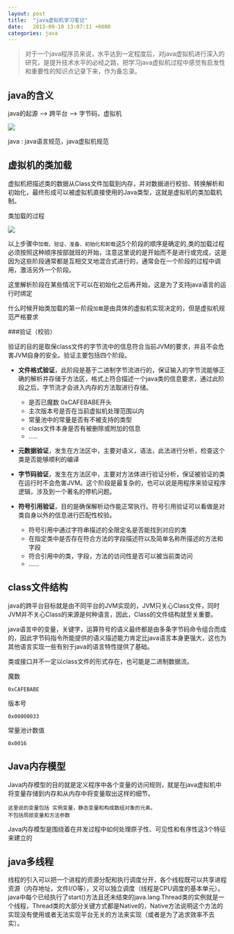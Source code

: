 ```yaml
---
layout: post
title:  "java虚拟机学习笔记"
date:	2013-09-10 13:07:11 +0800
categories: java
---
```


> 对于一个java程序员来说，水平达到一定程度后，对java虚拟机进行深入的研究，是提升技术水平的必经之路，把学习java虚拟机过程中感觉有启发性和重要性的知识点记录下来，作为备忘录。

## java的含义

 java的起源 -->  跨平台 --> 字节码，虚拟机

 ![](/content/image/java3.PNG)  

 java : java语言规范，java虚拟机规范

## 虚拟机的类加载

 虚拟机把描述类的数据从Class文件加载到内存，并对数据进行校验、转换解析和初始化，最终形成可以被虚拟机直接使用的Java类型，这就是虚拟机的类加载机制。

 类加载的过程

 ![](/content/image/java1.PNG)

 以上步骤中`加载、验证、准备、初始化和卸载`这5个阶段的顺序是确定的,类的加载过程必须按照这种顺序按部就班的开始，注意这里说的是开始而不是进行或完成，这是因为这些阶段通常都是互相交叉地混合式进行的，通常会在一个阶段的过程中调用，激活另外一个阶段。

 这里解析阶段在某些情况下可以在初始化之后再开始，这是为了支持java语言的运行时绑定

 什么时候开始类加载的第一阶段`加载`是由具体的虚拟机实现决定的，但是虚拟机规范严格要求

###验证（校验）

验证的目的是取保class文件的字节流中的信息符合当前JVM的要求，并且不会危害JVM自身的安全。验证主要包括四个阶段。

+ **文件格式验证**，此阶段是基于二进制字节流进行的，保证输入的字节流能够正确的解析并存储于方法区，格式上符合描述一个java类的信息要求，通过此阶段之后，字节流才会进入内存的方法取进行存储。
	
	* 是否已魔数 0xCAFEBABE开头
	* 主次版本号是否在当前虚拟机处理范围以内
	* 常量池中的常量是否有不被支持的类型
	* class文件本身是否有被删除或附加的信息
	* .....


+ **元数据验证**，发生在方法区中，主要对语义，语法，此法进行分析，检查这个类是否能够顺利的编译
+ **字节码验证**，发生在方法区中，主要对方法体进行验证分析，保证被验证的类在运行时不会危害JVM。这个阶段是最复杂的，也可以说是用程序来验证程序逻辑，涉及到一个著名的停机问题。
+ **符号引用验证**，目的是确保解析动作能正常执行。符号引用验证可以看做是对类自身以外的信息进行匹配性校验。

	* 符号引用中通过字符串描述的全限定名是否能找到对应的类
	* 在指定类中是否存在符合方法的字段描述符以及简单名称所描述的方法和字段
	* 符合引用中的类，字段，方法的访问性是否可以被当前类访问
	* ......

## class文件结构

 java的跨平台目标就是由不同平台的JVM实现的，JVM只关心Class文件，同时JVM并不关心Class的来源是何种语言，因此，Class的文件结构就至关重要。

 java语言中的变量，关键字，运算符号的语义最终都是由多条字节码命令组合而成的，因此字节码指令所能提供的语义描述能力肯定比java语言本身更强大，这也为其他语言实现一些有别于java的语言特性提供了基础。

 类或接口并不一定以class文件的形式存在，也可能是二进制数据流。

 魔数 	

	0xCAFEBABE

 版本号

	0x00000033

 常量池计数值

	0x0016


## Java内存模型

 Java内存模型的目的就是定义程序中各个变量的访问规则，就是在java虚拟机中将变量存储到内存和从内存中将变量取出这样的细节。

	这里说的变量包括 实例变量，静态变量和构成数组对象的元素。
	不包括局部变量和方法参数

 Java内存模型是围绕着在并发过程中如何处理原子性、可见性和有序性这3个特征来建立的

## java多线程

 线程的引入可以把一个进程的资源分配和执行调度分开，各个线程既可以共享进程资源（内存地址，文件I/O等），又可以独立调度（线程是CPU调度的基本单元）。     
 java中每个已经执行了start()方法且还未结束的java.lang.Thread类的实例就是一个线程，Thread类的大部分关键方式都是Native的，Native方法说明这个方法的实现没有使用或者无法实现平台无关的方法来实现（或者是为了追求效率不去实）。